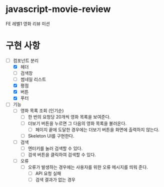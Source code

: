 # javascript-movie-review

FE 레벨1 영화 리뷰 미션

# 구현 사항
- [ ] 컴포넌트 분리
    - [X] 헤더
    - [ ] 검색창
    - [ ] 썸네일 리스트
    - [X] 평점
    - [X] 버튼
    - [X] 푸터
- [ ] 기능
    - [ ] 영화 목록 조회 (인기순)
        - [ ] 한 번의 요청당 20개씩 영화 목록을 보여준다.
        - [ ] 더보기 버튼을 누르면 그 다음의 영화 목록을 불러온다.
            - [ ] 페이지 끝에 도달한 경우에는 더보기 버튼을 화면에 출력하지 않는다.
        - [ ] Skeleton UI를 구현한다.
    - [ ] 검색
        - [ ] 엔터키를 눌러 검색할 수 있다.
        - [ ] 검색 버튼을 클릭하여 검색할 수 있다.
    - [ ] 오류
        - [ ] 오류가 발생하는 경우에는 사용자를 위한 오류 메시지를 띄워 준다.
            - [ ] API 요청 실패
            - [ ] 검색 결과가 없는 경우